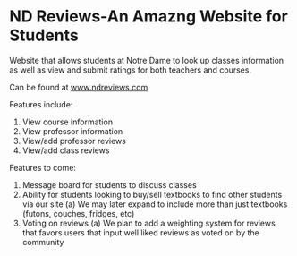 # ND Reviews-An Amazng Website for Students
Website that allows students at Notre Dame to look up classes information as well as view and submit ratings for both teachers and courses. 

Can be found at www.ndreviews.com

Features include:
  1) View course information
  2) View professor information
  3) View/add professor reviews
  4) View/add class reviews


Features to come:
  1) Message board for students to discuss classes
  2) Ability for students looking to buy/sell textbooks to find other students via our site
      (a) We may later expand to include more than just textbooks (futons, couches, fridges, etc)
  3) Voting on reviews
      (a) We plan to add a weighting system for reviews that favors users that input well liked reviews as voted on by the community


